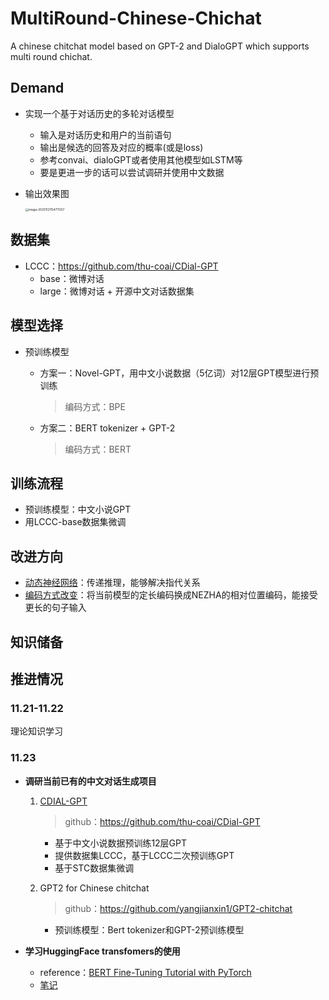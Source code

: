 # MultiRound-Chinese-Chichat

A chinese chitchat model based on GPT-2 and DialoGPT which supports multi round chichat.

## Demand

* 实现一个基于对话历史的多轮对话模型

    * 输入是对话历史和用户的当前语句
    * 输出是候选的回答及对应的概率(或是loss)
    * 参考convai、dialoGPT或者使用其他模型如LSTM等
    * 要是更进一步的话可以尝试调研并使用中文数据

* 输出效果图

    <img src="https://gitee.com/WIN0624/document/raw/markdown-picture/img/image-20201121154711357.png" alt="image-20201121154711357" style="zoom: 33%;" />

## 数据集

* LCCC：https://github.com/thu-coai/CDial-GPT
    * base：微博对话
    * large：微博对话 + 开源中文对话数据集

## 模型选择

* 预训练模型

    * 方案一：Novel-GPT，用中文小说数据（5亿词）对12层GPT模型进行预训练

        > 编码方式：BPE

    * 方案二：BERT tokenizer + GPT-2

        > 编码方式：BERT

## 训练流程

* 预训练模型：中文小说GPT
* 用LCCC-base数据集微调

## 改进方向

* [动态神经网络](#https://cs224d.stanford.edu/reports/RaghuvanshiChase.pdf)：传递推理，能够解决指代关系
* [编码方式改变](#https://github.com/bojone/nezha_gpt_dialog)：将当前模型的定长编码换成NEZHA的相对位置编码，能接受更长的句子输入

## 知识储备



## 推进情况

### 11.21-11.22

理论知识学习

### 11.23

* **调研当前已有的中文对话生成项目**

    1. [CDIAL-GPT](#https://arxiv.org/abs/2008.03946) 

        > github：https://github.com/thu-coai/CDial-GPT

        * 基于中文小说数据预训练12层GPT
        * 提供数据集LCCC，基于LCCC二次预训练GPT
        * 基于STC数据集微调

    2. GPT2 for Chinese chitchat

        > github：https://github.com/yangjianxin1/GPT2-chitchat

        * 预训练模型：Bert tokenizer和GPT-2预训练模型

* **学习HuggingFace transfomers的使用**

    * reference：[BERT Fine-Tuning Tutorial with PyTorch](#https://mccormickml.com/2019/07/22/BERT-fine-tuning/)
    * [笔记](#https://github.com/WIN0624/MultiRound-Chinese-Chitchat/blob/main/theories/4.BERT_TUTORIAL.md)

